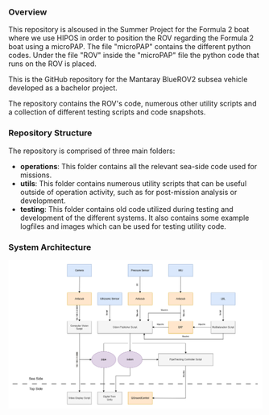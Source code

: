 ### Overview  

This repository is alsoused in the Summer Project for the Formula 2 boat where we use HIPOS in order to position the ROV regarding the Formula 2 boat using a microPAP. The file "microPAP" contains the different python codes. Under the file "ROV" inside the "microPAP" file the python code that runs on the ROV is placed.  

This is the GitHub repository for the Mantaray BlueROV2 subsea vehicle developed as a bachelor project. 

The repository contains the ROV's code, numerous other utility scripts and a collection of different testing scripts and code snapshots.

### Repository Structure

The repository is comprised of three main folders:
- **operations**: This folder contains all the relevant sea-side code used for missions.
- **utils**: This folder contains numerous utility scripts that can be useful outside of operation activity, such as for post-mission analysis or development.
- **testing**: This folder contains old code utilized during testing and development of the different systems. It also contains some example logfiles and images which can be used for testing utility code.


### System Architecture
![system architecture](./system.png)

